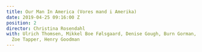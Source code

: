 ```yaml
---
title: Our Man In America (Vores mand i Amerika)
date: 2019-04-25 09:16:00 Z
position: 2
director: Christina Rosendahl
with: Ulrich Thomsen, Mikkel Boe Følsgaard, Denise Gough, Burn Gorman, Ross McCall,
  Zoe Tapper, Henry Goodman
---
```


